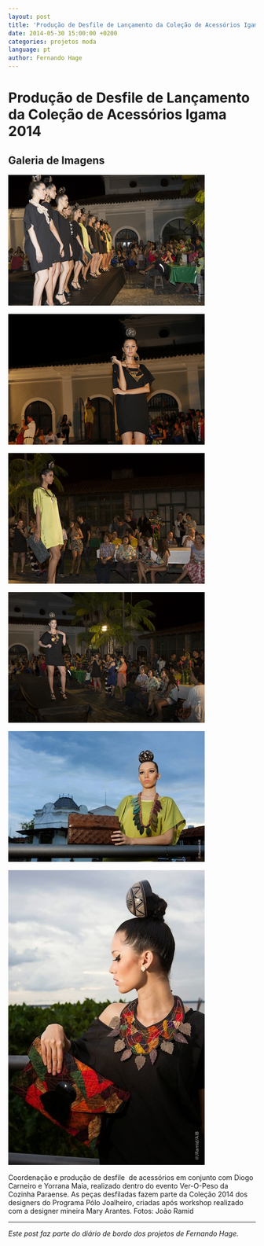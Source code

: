 ```yaml
---
layout: post
title: 'Produção de Desfile de Lançamento da Coleção de Acessórios Igama 2014'
date: 2014-05-30 15:00:00 +0200
categories: projetos moda
language: pt
author: Fernando Hage
---
```


# Produção de Desfile de Lançamento da Coleção de Acessórios Igama 2014

## Galeria de Imagens

![Produção de Desfile de Lançamento da Coleção de Acessórios Igama 2014](/assets/images/producao-de-desfile-de-lancamento-da-colecao-de-acessorios-igama-2014-01.jpg)

![Produção de Desfile de Lançamento da Coleção de Acessórios Igama 2014](/assets/images/producao-de-desfile-de-lancamento-da-colecao-de-acessorios-igama-2014-02.jpg)

![Produção de Desfile de Lançamento da Coleção de Acessórios Igama 2014](/assets/images/producao-de-desfile-de-lancamento-da-colecao-de-acessorios-igama-2014-03.jpg)

![Produção de Desfile de Lançamento da Coleção de Acessórios Igama 2014](/assets/images/producao-de-desfile-de-lancamento-da-colecao-de-acessorios-igama-2014-04.jpg)

![Produção de Desfile de Lançamento da Coleção de Acessórios Igama 2014](/assets/images/producao-de-desfile-de-lancamento-da-colecao-de-acessorios-igama-2014-05.jpg)

![Produção de Desfile de Lançamento da Coleção de Acessórios Igama 2014](/assets/images/producao-de-desfile-de-lancamento-da-colecao-de-acessorios-igama-2014-06.jpg)

Coordenação e produção de desfile  de acessórios em conjunto com Diogo Carneiro e Yorrana Maia, realizado dentro do evento Ver-O-Peso da Cozinha Paraense. As peças desfiladas fazem parte da Coleção 2014 dos designers do Programa Pólo Joalheiro, criadas após workshop realizado com a designer mineira Mary Arantes. Fotos: João Ramid

---

*Este post faz parte do diário de bordo dos projetos de Fernando Hage.*